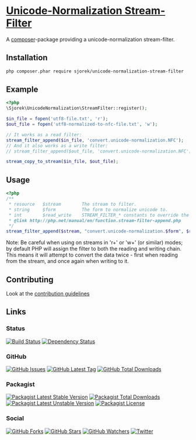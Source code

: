 # [Unicode-Normalization Stream-Filter](https://sjorek.github.io/unicode-normalization-stream-filter/)

A [composer](http://getcomposer.org)-package providing a unicode-normalization stream-filter.


## Installation

```bash
php composer.phar require sjorek/unicode-normalization-stream-filter
```


## Example

```php
<?php
\Sjorek\UnicodeNormalization\StreamFilter::register();

$in_file = fopen('utf8-file.txt', 'r');
$out_file = fopen('utf8-normalized-to-nfc-file.txt', 'w');

// It works as a read filter:
stream_filter_append($in_file, 'convert.unicode-normalization.NFC');
// And it also works as a write filter:
// stream_filter_append($out_file, 'convert.unicode-normalization.NFC');

stream_copy_to_stream($in_file, $out_file);
```


## Usage

```php
<?php
/**
 * resource   $stream        The stream to filter.
 * string     $form          The form to normalize unicode to.
 * int        $read_write    STREAM_FILTER_* constants to override the filter injection point
 * @link http://php.net/manual/en/function.stream-filter-append.php
 */
stream_filter_append($stream, "convert.unicode-normalization.$form", $read_write);
```

Note: Be careful when using on streams in 'r+' or 'w+' (or similar) modes; by default PHP will assign the
filter to both the reading and writing chain. This means it will attempt to convert the data twice - first when
reading from the stream, and once again when writing to it.


## Contributing

Look at the [contribution guidelines](CONTRIBUTING.md)

## Links

### Status

[![Build Status](https://img.shields.io/travis/sjorek/unicode-normalization-stream-filter.svg)](https://travis-ci.org/sjorek/unicode-normalization-stream-filter)
[![Dependency Status](https://img.shields.io/gemnasium/sjorek/unicode-normalization-stream-filter.svg)](https://gemnasium.com/github.com/sjorek/unicode-normalization-stream-filter)


### GitHub

[![GitHub Issues](https://img.shields.io/github/issues/sjorek/unicode-normalization-stream-filter.svg)](https://github.com/sjorek/unicode-normalization-stream-filter/issues)
[![GitHub Latest Tag](https://img.shields.io/github/tag/sjorek/unicode-normalization-stream-filter.svg)](https://github.com/sjorek/unicode-normalization-stream-filter/tags)
[![GitHub Total Downloads](https://img.shields.io/github/downloads/sjorek/unicode-normalization-stream-filter/total.svg)](https://github.com/sjorek/unicode-normalization-stream-filter/releases)


### Packagist

[![Packagist Latest Stable Version](https://poser.pugx.org/sjorek/unicode-normalization-stream-filter/version)](https://packagist.org/packages/sjorek/unicode-normalization-stream-filter)
[![Packagist Total Downloads](https://poser.pugx.org/sjorek/unicode-normalization-stream-filter/downloads)](https://packagist.org/packages/sjorek/unicode-normalization-stream-filter)
[![Packagist Latest Unstable Version](https://poser.pugx.org/sjorek/unicode-normalization-stream-filter/v/unstable)](//packagist.org/packages/sjorek/unicode-normalization-stream-filter)
[![Packagist License](https://poser.pugx.org/sjorek/unicode-normalization-stream-filter/license)](https://packagist.org/packages/sjorek/unicode-normalization-stream-filter)


### Social

[![GitHub Forks](https://img.shields.io/github/forks/sjorek/unicode-normalization-stream-filter.svg?style=social)](https://github.com/sjorek/unicode-normalization-stream-filter/network)
[![GitHub Stars](https://img.shields.io/github/stars/sjorek/unicode-normalization-stream-filter.svg?style=social)](https://github.com/sjorek/unicode-normalization-stream-filter/stargazers)
[![GitHub Watchers](https://img.shields.io/github/watchers/sjorek/unicode-normalization-stream-filter.svg?style=social)](https://github.com/sjorek/unicode-normalization-stream-filter/watchers)
[![Twitter](https://img.shields.io/twitter/url/https/github.com/sjorek/unicode-normalization-stream-filter.svg?style=social)](https://twitter.com/intent/tweet?url=https%3A%2F%2Fsjorek.github.io%2Funicode-normalization-stream-filter%2F)

